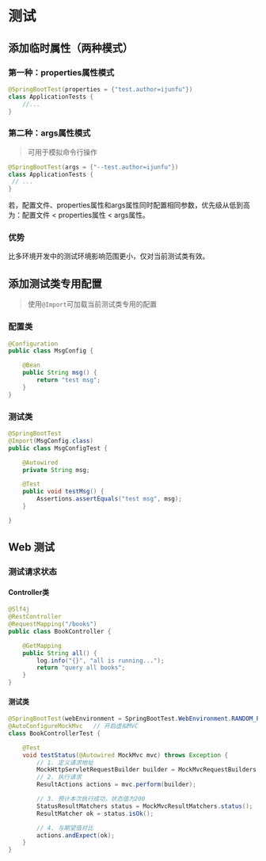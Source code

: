 # 测试

## 添加临时属性（两种模式）

### 第一种：properties属性模式
```java
@SpringBootTest(properties = {"test.author=ijunfu"})
class ApplicationTests {
    //...
}
```

### 第二种：args属性模式
> 可用于模拟命令行操作

```java
@SpringBootTest(args = {"--test.author=ijunfu"})
class ApplicationTests {
 // ...   
}
```

若，配置文件、properties属性和args属性同时配置相同参数，优先级从低到高为：配置文件 < properties属性 < args属性。

### 优势
比多环境开发中的测试环境影响范围更小，仅对当前测试类有效。

## 添加测试类专用配置
> 使用`@Import`可加载当前测试类专用的配置

### 配置类
```java
@Configuration
public class MsgConfig {

    @Bean
    public String msg() {
        return "test msg";
    }
}

```

### 测试类
```java
@SpringBootTest
@Import(MsgConfig.class)
public class MsgConfigTest {

    @Autowired
    private String msg;

    @Test
    public void testMsg() {
        Assertions.assertEquals("test msg", msg);
    }

}
```

## Web 测试

### 测试请求状态

#### Controller类
```java
@Slf4j
@RestController
@RequestMapping("/books")
public class BookController {

    @GetMapping
    public String all() {
        log.info("{}", "all is running...");
        return "query all books";
    }
}
```

#### 测试类
```java
@SpringBootTest(webEnvironment = SpringBootTest.WebEnvironment.RANDOM_PORT) // 定义Web环境
@AutoConfigureMockMvc   // 开启虚拟MVC
class BookControllerTest {

    @Test
    void testStatus(@Autowired MockMvc mvc) throws Exception {
        // 1. 定义请求地址
        MockHttpServletRequestBuilder builder = MockMvcRequestBuilders.get("/books");
        // 2. 执行请求
        ResultActions actions = mvc.perform(builder);

        // 3. 预计本次执行成功，状态值为200
        StatusResultMatchers status = MockMvcResultMatchers.status();
        ResultMatcher ok = status.isOk();

        // 4. 与期望值对比
        actions.andExpect(ok);
    }
}
```